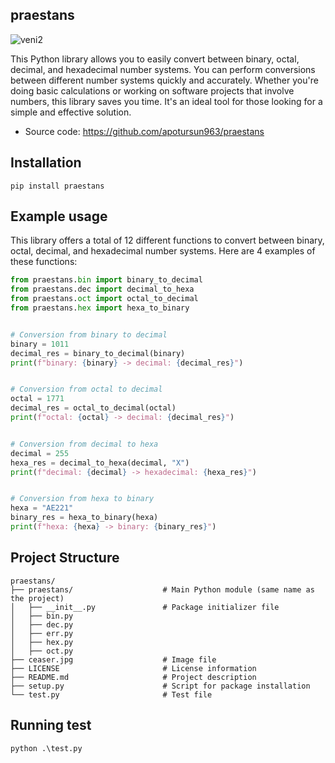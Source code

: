 praestans
----------

![veni2](https://github.com/user-attachments/assets/0e6e7ab9-7f72-470a-91a3-3b12860455d9)

This Python library allows you to easily convert between binary, octal, decimal, and hexadecimal number systems. 
You can perform conversions between different number systems quickly and accurately.
Whether you're doing basic calculations or working on software projects that involve numbers, this library saves you time. 
It's an ideal tool for those looking for a simple and effective solution.

  - Source code: https://github.com/apotursun963/praestans

Installation
------------
```
pip install praestans
```

Example usage
-------------
This library offers a total of 12 different functions to convert between binary, octal, decimal, and hexadecimal number systems. 
Here are 4 examples of these functions:
```python
from praestans.bin import binary_to_decimal
from praestans.dec import decimal_to_hexa
from praestans.oct import octal_to_decimal
from praestans.hex import hexa_to_binary


# Conversion from binary to decimal
binary = 1011
decimal_res = binary_to_decimal(binary)
print(f"binary: {binary} -> decimal: {decimal_res}")


# Conversion from octal to decimal
octal = 1771
decimal_res = octal_to_decimal(octal)
print(f"octal: {octal} -> decimal: {decimal_res}")


# Conversion from decimal to hexa
decimal = 255
hexa_res = decimal_to_hexa(decimal, "X")
print(f"decimal: {decimal} -> hexadecimal: {hexa_res}")


# Conversion from hexa to binary
hexa = "AE221"
binary_res = hexa_to_binary(hexa)
print(f"hexa: {hexa} -> binary: {binary_res}")
```

Project Structure
------------------
```
praestans/
├── praestans/                    # Main Python module (same name as the project)
│   ├── __init__.py               # Package initializer file
│   ├── bin.py
│   ├── dec.py
│   ├── err.py
│   ├── hex.py
│   ├── oct.py
├── ceaser.jpg                    # Image file
├── LICENSE                       # License information
├── README.md                     # Project description
├── setup.py                      # Script for package installation
└── test.py                       # Test file
```

Running test
------------
```
python .\test.py
```
